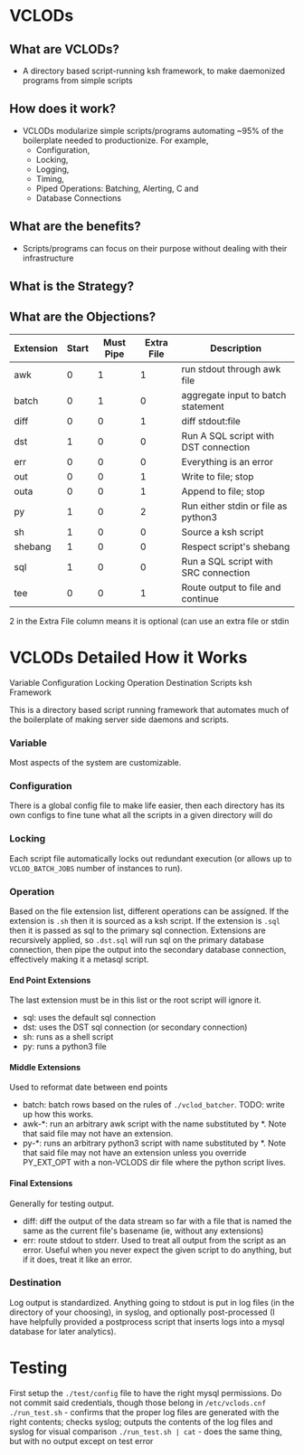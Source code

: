 # VCLODs
## What are VCLODs?
* A directory based script-running ksh framework, to make daemonized programs from simple scripts

## How does it work?
* VCLODs modularize simple scripts/programs automating ~95% of the boilerplate needed to productionize. For example, 
  * Configuration,
  * Locking, 
  * Logging, 
  * Timing,
  * Piped Operations: Batching, Alerting, C and 
  * Database Connections
  

## What are the benefits?
* Scripts/programs can focus on their purpose without dealing with their infrastructure



## What is the Strategy?



## What are the Objections?


Extension | Start | Must Pipe | Extra File | Description
----------|-------|-----------|------------|------------
awk|0|1|1| run stdout through awk file
batch|0|1|0| aggregate input to batch statement
diff|0|0|1| diff stdout:file
dst|1|0|0| Run A SQL script with DST connection
err|0|0|0| Everything is an error
out|0|0|1| Write to file; stop
outa|0|0|1| Append to file; stop
py|1|0|2| Run either stdin or file as python3
sh|1|0|0| Source a ksh script
shebang|1|0|0| Respect script's shebang
sql|1|0|0| Run a SQL script with SRC connection
tee|0|0|1| Route output to file and continue

2 in the Extra File column means it is optional (can use an extra file or stdin


# VCLODs Detailed How it Works
Variable Configuration Locking Operation Destination Scripts ksh Framework

This is a directory based script running framework that automates much of the boilerplate of making server side daemons and scripts.

### Variable
Most aspects of the system are customizable.

### Configuration
There is a global config file to make life easier, then each directory has its own configs to fine tune what all the scripts in a given directory will do

### Locking
Each script file automatically locks out redundant execution (or allows up to `VCLOD_BATCH_JOBS` number of instances to run).

### Operation
Based on the file extension list, different operations can be assigned. If the extension is `.sh` then it is sourced as a ksh script. If the extension is `.sql` then it is passed as sql to the primary sql connection. Extensions are recursively applied, so `.dst.sql` will run sql on the primary database connection, then pipe the output into the secondary database connection, effectively making it a metasql script.

#### End Point Extensions
The last extension must be in this list or the root script will ignore it.
* sql: uses the default sql connection
* dst: uses the DST sql connection (or secondary connection)
* sh: runs as a shell script
* py: runs a python3 file

#### Middle Extensions
Used to reformat date between end points
* batch: batch rows based on the rules of `./vclod_batcher`. TODO: write up how this works.
* awk-*: run an arbitrary awk script with the name substituted by *. Note that said file may not have an extension.
* py-*: runs an arbitrary python3 script with name substituted by *. Note that said file may not have an extension unless you override PY_EXT_OPT with a non-VCLODS dir file where the python script lives.

#### Final Extensions
Generally for testing output.
* diff: diff the output of the data stream so far with a file that is named the same as the current file's basename (ie, without any extensions)
* err: route stdout to stderr. Used to treat all output from the script as an error. Useful when you never expect the given script to do anything, but if it does, treat it like an error.

### Destination
Log output is standardized. Anything going to stdout is put in log files (in the directory of your choosing), in syslog, and optionally post-processed (I have helpfully provided a postprocess script that inserts logs into a mysql database for later analytics).

# Testing

First setup the `./test/config` file to have the right mysql permissions. Do not commit said credentials, though those belong in `/etc/vclods.cnf`
`./run_test.sh` - confirms that the proper log files are generated with the right contents; checks syslog; outputs the contents of the log files and syslog for visual comparison
`./run_test.sh | cat` - does the same thing, but with no output except on test error
